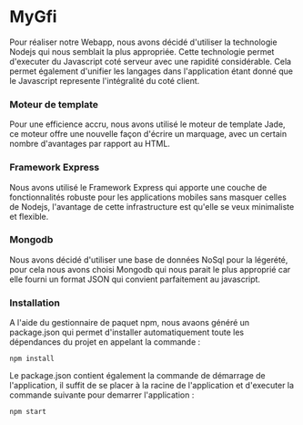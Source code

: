 # MyGfi

Pour réaliser notre Webapp, nous avons décidé d'utiliser la technologie Nodejs qui nous semblait la plus appropriée.
Cette technologie permet d'executer du Javascript coté serveur avec une rapidité considérable. Cela permet également d'unifier les langages dans l'application étant donné que le Javascript represente l'intégralité du coté client.


### Moteur de template

Pour une efficience accru, nous avons utilisé le moteur de template Jade, ce moteur offre une nouvelle façon d'écrire un marquage, avec un certain nombre d'avantages par rapport au HTML.

### Framework Express

Nous avons utilisé le Framework Express qui apporte une couche de fonctionnalités robuste pour les applications mobiles sans masquer celles de Nodejs, l'avantage de cette infrastructure est qu'elle se veux minimaliste et flexible.

### Mongodb

Nous avons décidé d'utiliser une base de données NoSql pour la légerété, pour cela nous avons choisi Mongodb qui nous parait le plus approprié car elle fourni un format JSON qui convient parfaitement au javascript.

### Installation

A l'aide du gestionnaire de paquet npm, nous avaons généré un package.json qui permet d'installer automatiquement toute les dépendances du projet en appelant la commande :

```
npm install
```

Le package.json contient également la commande de démarrage de l'application, il suffit de se placer à la racine de l'application et d'executer la commande suivante pour demarrer l'application :

```
npm start
```


